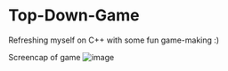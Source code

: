 # Top-Down-Game
Refreshing myself on C++ with some fun game-making :)

Screencap of game
![image](https://user-images.githubusercontent.com/57241026/143687655-c657ac7f-016e-4d75-8507-0f3ff202e3b5.png)
